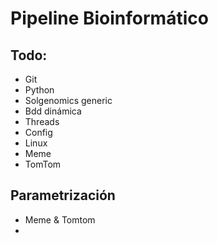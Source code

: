 # Pipeline Bioinformático

## Todo:

+ Git
+ Python
+ Solgenomics generic
+ Bdd dinámica
+ Threads
+ Config
+ Linux
+ Meme
+ TomTom

## Parametrización
+ Meme & Tomtom
+ 


